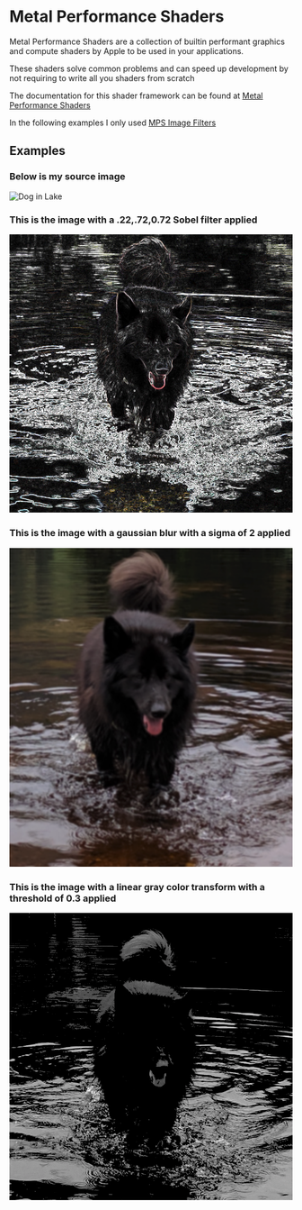 # Metal Performance Shaders
Metal Performance Shaders are a collection of builtin performant graphics and compute shaders by Apple to be used in your applications.

These shaders solve common problems and can speed up development by not requiring to write all you shaders from scratch

The documentation for this shader framework can be found at [Metal Performance Shaders](https://developer.apple.com/documentation/metalperformanceshaders)  

In the following examples I only used [MPS Image Filters](https://developer.apple.com/documentation/metalperformanceshaders/image_filters)



## Examples
### Below is my source image
<img src="./images/dog-lake.jpg" alt="Dog in Lake">

### This is the image with a .22,.72,0.72 Sobel filter applied
<img src="./images/dog-lake-sobel-luminance-22-72-072.png" alt="Dog in Lake with a .22,.72,0.72 Sobel filter applied">

### This is the image with a gaussian blur with a sigma of 2 applied
<img src="./images/dog-lake-gaussian-blur-sigma-2.png" alt="Dog in Lake with a gaussian blur with a sigma of 2 applied">

### This is the image with a linear gray color transform with a threshold of 0.3 applied
<img src="./images/dog-lake-linear-gray-color-transform-03.png" alt="Dog in Lake with a linear gray color transform with a threshold of 0.3 applied">


